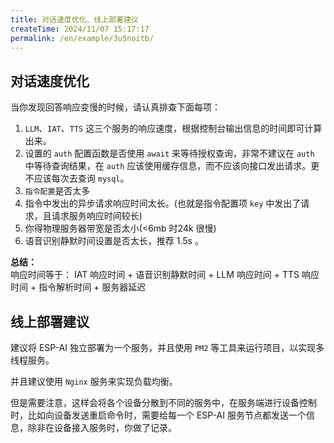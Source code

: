 ```yaml
---
title: 对话速度优化、线上部署建议
createTime: 2024/11/07 15:17:17
permalink: /en/example/3u5noitb/
---
```


## 对话速度优化

当你发现回答响应变慢的时候，请认真排查下面每项：    
1. `LLM`、`IAT`、`TTS` 这三个服务的响应速度，根据控制台输出信息的时间即可计算出来。
2. 设置的 `auth` 配置函数是否使用 `await` 来等待授权查询，非常不建议在 `auth` 中等待查询结果，在 `auth` 应该使用缓存信息，而不应该向接口发出请求。更不应该每次去查询 `mysql`。
3. `指令配置`是否太多
4. 指令中发出的异步请求响应时间太长。(也就是指令配置项 `key` 中发出了请求，且请求服务响应时间较长)
5. 你得物理服务器带宽是否太小(<6mb 时24k 很慢)
6. 语音识别静默时间设置是否太长，推荐 1.5s 。

**总结：**      
响应时间等于： IAT 响应时间 + 语音识别静默时间 + LLM 响应时间 + TTS 响应时间 + 指令解析时间 + 服务器延迟

## 线上部署建议
建议将 ESP-AI 独立部署为一个服务，并且使用 `PM2` 等工具来运行项目，以实现多线程服务。

并且建议使用 `Nginx` 服务来实现负载均衡。

但是需要注意，这样会将各个设备分散到不同的服务中，在服务端进行设备控制时，比如向设备发送重启命令时，需要给每一个 ESP-AI 服务节点都发送一个信息，除非在设备接入服务时，你做了记录。



